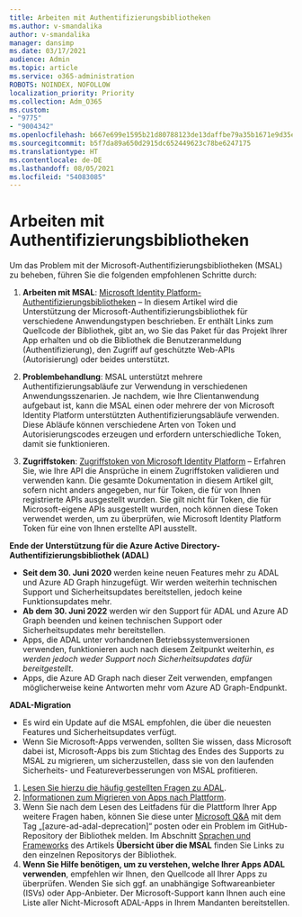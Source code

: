```yaml
---
title: Arbeiten mit Authentifizierungsbibliotheken
ms.author: v-smandalika
author: v-smandalika
manager: dansimp
ms.date: 03/17/2021
audience: Admin
ms.topic: article
ms.service: o365-administration
ROBOTS: NOINDEX, NOFOLLOW
localization_priority: Priority
ms.collection: Adm_O365
ms.custom:
- "9775"
- "9004342"
ms.openlocfilehash: b667e699e1595b21d80788123de13daffbe79a35b1671e9d35eaa6cd980693db
ms.sourcegitcommit: b5f7da89a650d2915dc652449623c78be6247175
ms.translationtype: HT
ms.contentlocale: de-DE
ms.lasthandoff: 08/05/2021
ms.locfileid: "54083085"
---
```

# <a name="working-with-authentication-libraries"></a>Arbeiten mit Authentifizierungsbibliotheken

Um das Problem mit der Microsoft-Authentifizierungsbibliotheken (MSAL) zu beheben, führen Sie die folgenden empfohlenen Schritte durch:

1. **Arbeiten mit MSAL**: [Microsoft Identity Platform-Authentifizierungsbibliotheken](https://docs.microsoft.com/azure/active-directory/develop/reference-v2-libraries) – In diesem Artikel wird die Unterstützung der Microsoft-Authentifizierungsbibliothek für verschiedene Anwendungstypen beschrieben. Er enthält Links zum Quellcode der Bibliothek, gibt an, wo Sie das Paket für das Projekt Ihrer App erhalten und ob die Bibliothek die Benutzeranmeldung (Authentifizierung), den Zugriff auf geschützte Web-APIs (Autorisierung) oder beides unterstützt.

2. **Problembehandlung**: MSAL unterstützt mehrere Authentifizierungsabläufe zur Verwendung in verschiedenen Anwendungsszenarien. Je nachdem, wie Ihre Clientanwendung aufgebaut ist, kann die MSAL einen oder mehrere der von Microsoft Identity Platform unterstützten Authentifizierungsabläufe verwenden. Diese Abläufe können verschiedene Arten von Token und Autorisierungscodes erzeugen und erfordern unterschiedliche Token, damit sie funktionieren.

3. **Zugriffstoken**: [Zugriffstoken von Microsoft Identity Platform](https://docs.microsoft.com/azure/active-directory/develop/access-tokens) – Erfahren Sie, wie Ihre API die Ansprüche in einem Zugriffstoken validieren und verwenden kann. Die gesamte Dokumentation in diesem Artikel gilt, sofern nicht anders angegeben, nur für Token, die für von Ihnen registrierte APIs ausgestellt wurden. Sie gilt nicht für Token, die für Microsoft-eigene APIs ausgestellt wurden, noch können diese Token verwendet werden, um zu überprüfen, wie Microsoft Identity Platform Token für eine von Ihnen erstellte API ausstellt.

**Ende der Unterstützung für die Azure Active Directory-Authentifizierungsbibliothek (ADAL)**

- **Seit dem 30. Juni 2020** werden keine neuen Features mehr zu ADAL und Azure AD Graph hinzugefügt. Wir werden weiterhin technischen Support und Sicherheitsupdates bereitstellen, jedoch keine Funktionsupdates mehr.
- **Ab dem 30. Juni 2022** werden wir den Support für ADAL und Azure AD Graph beenden und keinen technischen Support oder Sicherheitsupdates mehr bereitstellen.
- Apps, die ADAL unter vorhandenen Betriebssystemversionen verwenden, funktionieren auch nach diesem Zeitpunkt weiterhin, *es werden jedoch weder Support noch Sicherheitsupdates dafür bereitgestellt*.
- Apps, die Azure AD Graph nach dieser Zeit verwenden, empfangen möglicherweise keine Antworten mehr vom Azure AD Graph-Endpunkt.

**ADAL-Migration**

- Es wird ein Update auf die MSAL empfohlen, die über die neuesten Features und Sicherheitsupdates verfügt.
- Wenn Sie Microsoft-Apps verwenden, sollten Sie wissen, dass Microsoft dabei ist, Microsoft-Apps bis zum Stichtag des Endes des Supports zu MSAL zu migrieren, um sicherzustellen, dass sie von den laufenden Sicherheits- und Featureverbesserungen von MSAL profitieren.

1. [Lesen Sie hierzu die häufig gestellten Fragen zu ADAL](https://docs.microsoft.com/azure/active-directory/develop/msal-migration#frequently-asked-questions-faq).
2. [Informationen zum Migrieren von Apps nach Plattform](https://docs.microsoft.com/azure/active-directory/develop/msal-migration#migration-guidance).
3. Wenn Sie nach dem Lesen des Leitfadens für die Plattform Ihrer App weitere Fragen haben, können Sie diese unter [Microsoft Q&A](https://docs.microsoft.com/answers/topics/azure-ad-adal-deprecation.html) mit dem Tag „[azure-ad-adal-deprecation]“ posten oder ein Problem im GitHub-Repository der Bibliothek melden. Im Abschnitt [Sprachen und Frameworks](https://docs.microsoft.com/azure/active-directory/develop/msal-overview#languages-and-frameworks) des Artikels **Übersicht über die MSAL** finden Sie Links zu den einzelnen Repositorys der Bibliothek.
4. **Wenn Sie Hilfe benötigen, um zu verstehen, welche Ihrer Apps ADAL verwenden**, empfehlen wir Ihnen, den Quellcode all Ihrer Apps zu überprüfen. Wenden Sie sich ggf. an unabhängige Softwareanbieter (ISVs) oder App-Anbieter. Der Microsoft-Support kann Ihnen auch eine Liste aller Nicht-Microsoft ADAL-Apps in Ihrem Mandanten bereitstellen.







